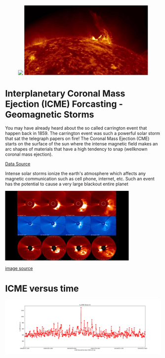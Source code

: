 
<p align="center">
  <img width="400" src="Assets/3._cme_gif_11660.gif" >
  <img width="400" src="Assets/cme.gif" >
</p>

# Interplanetary Coronal Mass Ejection (ICME) Forcasting - Geomagnetic Storms
 
You may have already heard about the so called carrington event that happen back in 1859. 
The carrington event was such a powerful solar storm that sat the telegraph papers on fire!
The Coronal Mass Ejection (CME) starts on the surface of the sun where the intense magnetic field makes an arc shapes of materials that have a high tendency to snap (wellknown coronal mass ejection).

[Data Source](https://www.helcats-fp7.eu/catalogues/wp4_cat.html)



Intense solar storms ionize the earth's atmosphere which affects any magnetic communication such as cell phone, internet, etc. 
Such an event has the potential to cause a very large blackout entire planet


<p align="left">
  <img width="400" src="Assets/CME_phenomena_update.jpg" >
</p>

[image source](https://www.swpc.noaa.gov/phenomena/coronal-mass-ejections)


# ICME versus time 
<p align="left">
  <img width="1500" src="Figures/P02_01_EDA_plt3.png" >
</p>
